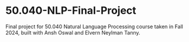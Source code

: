 # 50.040-NLP-Final-Project
Final project for 50.040 Natural Language Processing course taken in Fall 2024, built with Ansh Oswal and Elvern Neylman Tanny.
